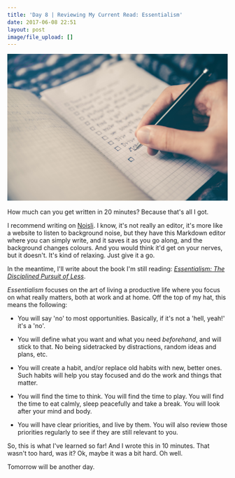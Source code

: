 ```yaml
---
title: 'Day 8 | Reviewing My Current Read: Essentialism'
date: 2017-06-08 22:51
layout: post
image/file_upload: []
---
```



![](/uploads/2017/06/08/glenn-carstens-peters-190592.jpg)

How much can you get written in 20 minutes? Because that's all I got.

I recommend writing on <a href="https://www.noisli.com/" target="_blank">Noisli</a>. I know, it's not really an editor, it's more like a website to listen to background noise, but they have this Markdown editor where you can simply write, and it saves it as you go along, and the background changes colours. And you would think it'd get on your nerves, but it doesn't. It's kind of relaxing. Just give it a go.

In the meantime, I'll write about the book I'm still reading: <a href="https://www.goodreads.com/book/show/18077875-essentialism" target="_blank">*Essentialism: The Disciplined Pursuit of Less*</a>.

*Essentialism* focuses on the art of living a productive life where you focus on what really matters, both at work and at home. Off the top of my hat, this means the following:

* You will say 'no' to most opportunities. Basically, if it's not a 'hell, yeah!' it's a 'no'.

* You will define what you want and what you need *beforehand*, and will stick to that. No being sidetracked by distractions, random ideas and plans, etc.

* You will create a habit, and/or replace old habits with new, better ones. Such habits will help you stay focused and do the work and things that matter.

* You will find the time to think. You will find the time to play. You will find the time to eat calmly, sleep peacefully and take a break. You will look after your mind and body.

* You will have clear priorities, and live by them. You will also review those priorities regularly to see if they are still relevant to you.

So, this is what I've learned so far! And I wrote this in 10 minutes. That wasn't too hard, was it? Ok, maybe it was a bit hard. Oh well.

Tomorrow will be another day.
